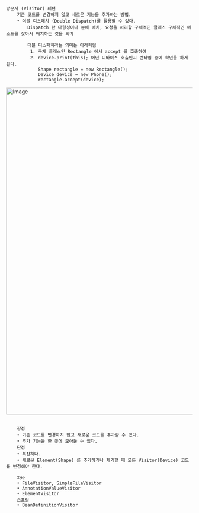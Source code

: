 ```text
방문자 (Visitor) 패턴
    기존 코드를 변경하지 않고 새로운 기능을 추가하는 방법.
    • 더블 디스패치 (Double Dispatch)를 활용할 수 있다.
        Dispatch 란 다형성이나 분배 배치, 요청을 처리할 구체적인 클래스 구체적인 메소드를 찾아서 배치하는 것을 의미

        더블 디스패치라는 의미는 아래처럼
         1. 구체 클래스인 Rectangle 에서 accept 를 호출하여
         2. device.print(this); 어떤 디바이스 호출인지 런타임 중에 확인을 하게 된다. 
            Shape rectangle = new Rectangle();
            Device device = new Phone();
            rectangle.accept(device);

```
<img width="880" alt="Image" src="https://github.com/user-attachments/assets/bc3187f9-945c-4519-a1ed-5c57d26f92e7" />

```text

    장점
    • 기존 코드를 변경하지 않고 새로운 코드를 추가할 수 있다.
    • 추가 기능을 한 곳에 모아둘 수 있다.
    단점
    • 복잡하다.
    • 새로운 Element(Shape) 를 추가하거나 제거할 때 모든 Visitor(Device) 코드를 변경해야 한다.

    자바
    • FileVisitor, SimpleFileVisitor
    • AnnotationValueVisitor
    • ElementVisitor
    스프링
    • BeanDefinitionVisitor































```